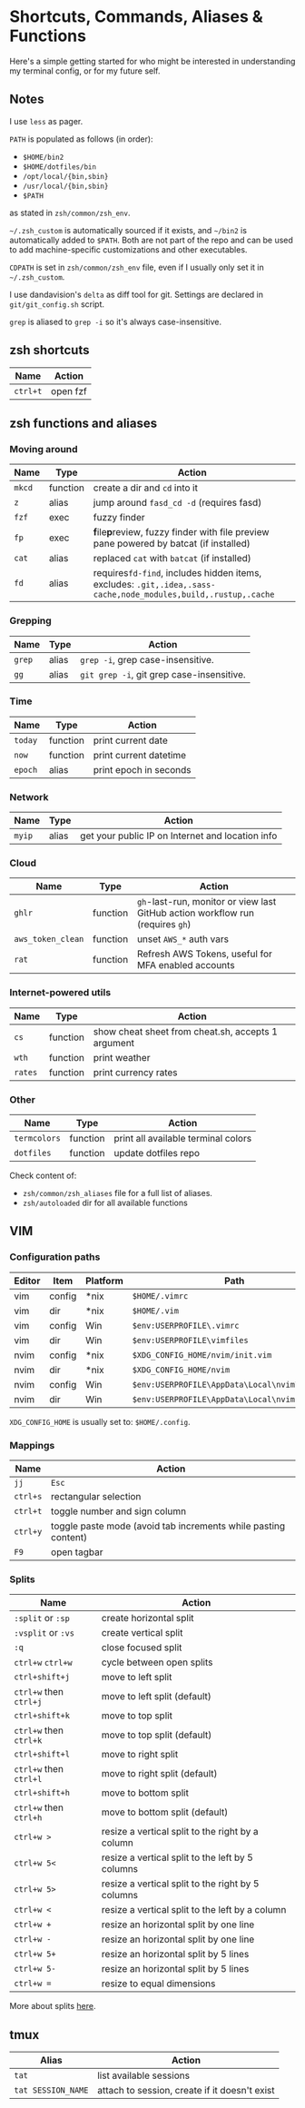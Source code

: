 # Shortcuts, Commands, Aliases & Functions

Here's a simple getting started for who might be interested in understanding my terminal config, or for my future self.

## Notes

I use `less` as pager.

`PATH` is populated as follows (in order):

  - `$HOME/bin2`
  - `$HOME/dotfiles/bin`
  - `/opt/local/{bin,sbin}`
  - `/usr/local/{bin,sbin}`
  - `$PATH`

as stated in `zsh/common/zsh_env`.

`~/.zsh_custom` is automatically sourced if it exists, and `~/bin2` is automatically added to `$PATH`. Both are not part of the repo and can be used to add machine-specific customizations and other executables.

`CDPATH` is set in `zsh/common/zsh_env` file, even if I usually only set it in `~/.zsh_custom`.

I use dandavision's `delta` as diff tool for git. Settings are declared in `git/git_config.sh` script.

`grep` is aliased to `grep -i` so it's always case-insensitive.

## zsh shortcuts

|Name|Action|
|---|---|
|`ctrl+t`|open fzf|

## zsh functions and aliases

### Moving around

|Name|Type|Action|
|---|---|---|
|`mkcd`|function|create a dir and `cd` into it|
|`z`|alias|jump around `fasd_cd -d` (requires fasd)|
|`fzf`|exec|fuzzy finder|
|`fp`|exec|**f**ile**p**review, fuzzy finder with file preview pane powered by batcat (if installed)|
|`cat`|alias|replaced `cat` with `batcat` (if installed)|
|`fd`|alias|requires`fd-find`, includes hidden items, excludes: `.git,.idea,.sass-cache,node_modules,build,.rustup,.cache`|

### Grepping

|Name|Type|Action|
|---|---|---|
|`grep`|alias|`grep -i`, grep case-insensitive.|
|`gg`|alias|`git grep -i`, git grep case-insensitive.|

### Time

|Name|Type|Action|
|---|---|---|
|`today`|function|print current date|
|`now`|function|print current datetime|
|`epoch`|alias|print epoch in seconds|

### Network

|Name|Type|Action|
|---|---|---|
|`myip`|alias|get your public IP on Internet and location info|

### Cloud

|Name|Type|Action|
|---|---|---|
|`ghlr`|function|`gh`-last-run, monitor or view last GitHub action workflow run (requires `gh`)|
|`aws_token_clean`|function|unset `AWS_*` auth vars|
|`rat`|function|Refresh AWS Tokens, useful for MFA enabled accounts|

### Internet-powered utils

|Name|Type|Action|
|---|---|---|
|`cs`|function|show cheat sheet from cheat.sh, accepts 1 argument|
|`wth`|function|print weather|
|`rates`|function|print currency rates|

### Other

|Name|Type|Action|
|---|---|---|
|`termcolors`|function|print all available terminal colors|
|`dotfiles`|function|update dotfiles repo|

Check content of:

- `zsh/common/zsh_aliases` file for a full list of aliases.
- `zsh/autoloaded` dir for all available functions

## VIM

### Configuration paths

|Editor|Item|Platform|Path|
|---|---|---|---|
|vim|config|*nix|`$HOME/.vimrc`|
|vim|dir|*nix|`$HOME/.vim`|
|vim|config|Win|`$env:USERPROFILE\.vimrc`|
|vim|dir|Win|`$env:USERPROFILE\vimfiles`|
|nvim|config|*nix|`$XDG_CONFIG_HOME/nvim/init.vim`|
|nvim|dir|*nix|`$XDG_CONFIG_HOME/nvim`|
|nvim|config|Win|`$env:USERPROFILE\AppData\Local\nvim\init.vim`|
|nvim|dir|Win|`$env:USERPROFILE\AppData\Local\nvim`|

`XDG_CONFIG_HOME` is usually set to: `$HOME/.config`.

### Mappings

|Name|Action|
|---|---|
|`jj`|`Esc`|
|`ctrl+s`|rectangular selection|
|`ctrl+t`|toggle number and sign column|
|`ctrl+y`|toggle paste mode (avoid tab increments while pasting content)|
|`F9`|open tagbar|

### Splits

|Name|Action|
|---|---|
|`:split` or `:sp`|create horizontal split|
|`:vsplit` or `:vs`|create vertical split|
|`:q`|close focused split|
|`ctrl+w` `ctrl+w`|cycle between open splits|
|`ctrl+shift+j`|move to left split|
|`ctrl+w` then `ctrl+j`|move to left split (default)|
|`ctrl+shift+k`|move to top split|
|`ctrl+w` then `ctrl+k`|move to top split (default)|
|`ctrl+shift+l`|move to right split|
|`ctrl+w` then `ctrl+l`|move to right split (default)|
|`ctrl+shift+h`|move to bottom split|
|`ctrl+w` then `ctrl+h`|move to bottom split (default)|
|`ctrl+w >`|resize a vertical split to the right by a column|
|`ctrl+w 5<`|resize a vertical split to the left by 5 columns|
|`ctrl+w 5>`|resize a vertical split to the right by 5 columns|
|`ctrl+w <`|resize a vertical split to the left by a column|
|`ctrl+w +`|resize an horizontal split by one line|
|`ctrl+w -`|resize an horizontal split by one line|
|`ctrl+w 5+`|resize an horizontal split by 5 lines|
|`ctrl+w 5-`|resize an horizontal split by 5 lines|
|`ctrl+w =`|resize to equal dimensions|

More about splits [here](https://linuxhandbook.com/split-vim-workspace/).

## tmux

|Alias|Action|
|---|---|
|`tat`|list available sessions|
|`tat SESSION_NAME`|attach to session, create if it doesn't exist|
